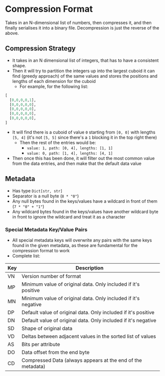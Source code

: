 # Compression Format

Takes in an N-dimensional list of numbers, then compresses it, and then finally serialises it into a binary file.
Decompression is just the reverse of the above.

## Compression Strategy

- It takes in an N dimensional list of integers, that has to have a consistent shape.
- Then it will try to partition the integers up into the largest cuboid it can find (greedy approach) of the same values and stores the positions and lengths of each dimension for the cuboid
  - For example, for the following list:

```py
[
  [0,0,0,0,1],
  [0,0,0,0,0],
  [0,0,0,0,0],
  [0,0,0,0,0],
  [0,0,0,0,0],
]
```

- It will find there is a cuboid of value `0` starting from `[0, 0]` with lengths `[5, 4]` (it's not `[5, 5]` since there's a `1` blocking it in the top right there)
  - Then the rest of the entries would be:
    - `value: 1, path: [0, 4], lengths: [1, 1]`
    - `value: 0, path: [1, 4], lengths: [4, 1]`
- Then once this has been done, it will filter out the most common value from the data entries, and then make that the default data value

## Metadata

- Has type `Dict[str, str]`
- Separator is a null byte (`8 * "0"`)
- Any null bytes found in the keys/values have a wildcard in front of them (`7 * "0" + "1"`)
- Any wildcard bytes found in the keys/values have another wildcard byte in front to ignore the wildcard and treat it as a character

### Special Metadata Key/Value Pairs

- All special metadata keys will overwrite any pairs with the same keys found in the given metadata, as these are fundamental for the compression format to work
- Complete list:

| Key | Description                                                    |
| --- | -------------------------------------------------------------- |
| VN  | Version number of format                                       |
| MP  | Minimum value of original data. Only included if it's positive |
| MN  | Minimum value of original data. Only included if it's negative |
| DP  | Default value of original data. Only included if it's positive |
| DN  | Default value of original data. Only included if it's negative |
| SD  | Shape of original data                                         |
| VD  | Deltas between adjacent values in the sorted list of values    |
| AS  | Bits per attribute                                             |
| DO  | Data offset from the end byte                                  |
| CD  | Compressed Data (always appears at the end of the metadata)    |
